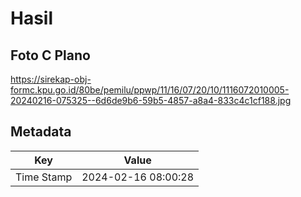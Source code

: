# Hasil

## Foto C Plano

https://sirekap-obj-formc.kpu.go.id/80be/pemilu/ppwp/11/16/07/20/10/1116072010005-20240216-075325--6d6de9b6-59b5-4857-a8a4-833c4c1cf188.jpg


## Metadata

| Key        | Value               |
| ---------- | ------------------- |
| Time Stamp | 2024-02-16 08:00:28 |



